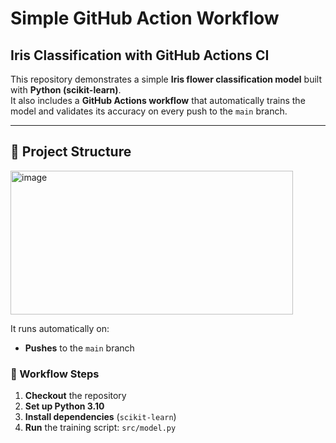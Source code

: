 #  Simple GitHub Action Workflow
## Iris Classification with GitHub Actions CI  

This repository demonstrates a simple **Iris flower classification model** built with **Python (scikit-learn)**.  
It also includes a **GitHub Actions workflow** that automatically trains the model and validates its accuracy on every push to the `main` branch.  

---

## 📂 Project Structure

<img width="452" height="230" alt="image" src="https://github.com/user-attachments/assets/976a8db8-0d0a-4b75-846d-8851565527ea" />

It runs automatically on:  
- **Pushes** to the `main` branch  

### 🔄 Workflow Steps
1. **Checkout** the repository  
2. **Set up Python 3.10**  
3. **Install dependencies** (`scikit-learn`)  
4. **Run** the training script: `src/model.py`  


